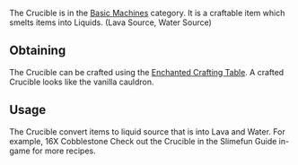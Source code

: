 The Crucible is in the [Basic Machines](https://github.com/TheBusyBiscuit/Slimefun4/wiki/Basic-Machines) category. It is a craftable item which smelts items into Liquids. (Lava Source, Water Source)

## Obtaining
The Crucible can be crafted using the [Enchanted Crafting Table](https://github.com/TheBusyBiscuit/Slimefun4/wiki/Enhanced-Crafting-Table). A crafted Crucible looks like the vanilla cauldron.

## Usage
The Crucible convert items to liquid source that is into Lava and Water. For example, 16X Cobblestone 
Check out the Crucible in the Slimefun Guide in-game for more recipes.

